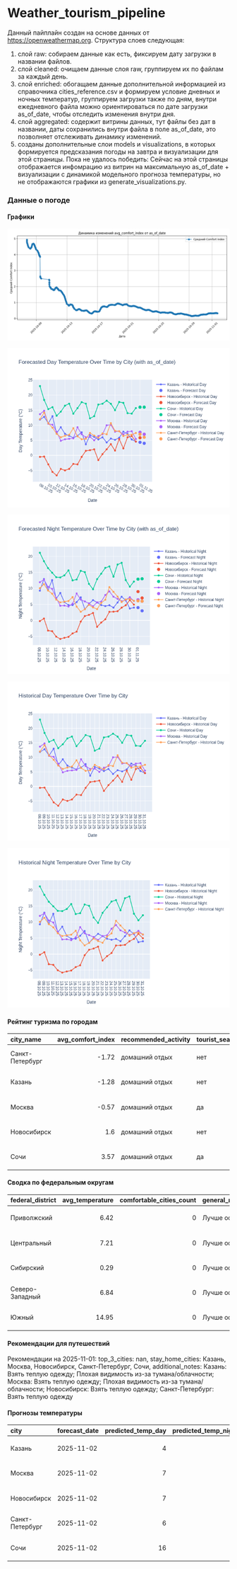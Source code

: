 # Weather_tourism_pipeline
Данный пайплайн создан на основе данных от https://openweathermap.org.
Структура слоев следующая:
  1) слой raw: 
  собираем данные как есть, фиксируем дату загрузки в названии файлов.
  2) слой cleaned:
  очищаем данные слоя raw, группируем их по файлам за каждый день.
  3) слой enriched:
  обогащаем данные дополнительной информацией из справочника cities_reference.csv и формируем условие дневных и ночных температур,
  группируем загрузки также по дням, внутри ежедневного файла можно ориентироваться по дате загрузки as_of_date, чтобы отследить изменения внутри дня.
  4) слой aggregated:
   содержит витрины данных, тут файлы без дат в названии, даты сохранились внутри файла в поле as_of_date, это позволняет отслеживать динамику изменений.
  6) созданы дополнительные слои models и visualizations, в которых формируется предсказания погоды на завтра и визуализации для этой страницы.
  Пока не удалось победить: Сейчас на этой страницы отображается инфомрацию из витрин на максимальную as_of_date + визуализации с динамикой модельного прогноза температуры, 
  но не отображаются графики из generate_visualizations.py.
<!-- WEATHER DATA START -->
### Данные о погоде

#### Графики
![Comfort Index Trend](data/visualizations/comfort_index_trend.png)

![Forecasted Day Temperature](data/visualizations/forecasted_day_temperature.png)

![Forecasted Night Temperature](data/visualizations/forecasted_night_temperature.png)

![Historical Day Temperature](data/visualizations/historical_day_temperature.png)

![Historical Night Temperature](data/visualizations/historical_night_temperature.png)

#### Рейтинг туризма по городам
| city_name       |   avg_comfort_index | recommended_activity   | tourist_season_match   | tourism_season   | tour_recommendation       | as_of_date          |
|:----------------|--------------------:|:-----------------------|:-----------------------|:-----------------|:--------------------------|:--------------------|
| Санкт-Петербург |               -1.72 | домашний отдых         | нет                    | Май-Сентябрь     | домашний отдых вне сезона | 2025-11-01 16:25:00 |
| Казань          |               -1.28 | домашний отдых         | нет                    | Май-Сентябрь     | домашний отдых вне сезона | 2025-11-01 16:25:00 |
| Москва          |               -0.57 | домашний отдых         | да                     | Круглогодично    | домашний отдых в сезон    | 2025-11-01 16:25:00 |
| Новосибирск     |                1.6  | домашний отдых         | нет                    | Июнь-Август      | домашний отдых вне сезона | 2025-11-01 16:25:00 |
| Сочи            |                3.57 | домашний отдых         | да                     | Май-Октябрь      | домашний отдых в сезон    | 2025-11-01 16:25:00 |

#### Сводка по федеральным округам
| federal_district   |   avg_temperature |   comfortable_cities_count | general_recommendation   | as_of_date          |
|:-------------------|------------------:|---------------------------:|:-------------------------|:--------------------|
| Приволжский        |              6.42 |                          0 | Лучше остаться дома      | 2025-11-01 16:25:00 |
| Центральный        |              7.21 |                          0 | Лучше остаться дома      | 2025-11-01 16:25:00 |
| Сибирский          |              0.29 |                          0 | Лучше остаться дома      | 2025-11-01 16:25:00 |
| Северо-Западный    |              6.84 |                          0 | Лучше остаться дома      | 2025-11-01 16:25:00 |
| Южный              |             14.95 |                          0 | Лучше остаться дома      | 2025-11-01 16:25:00 |

#### Рекомендации для путешествий
Рекомендации на 2025-11-01: top_3_cities: nan, stay_home_cities: Казань, Москва, Новосибирск, Санкт-Петербург, Сочи, additional_notes: Казань: Взять теплую одежду; Плохая видимость из-за тумана/облачности; Москва: Взять теплую одежду; Плохая видимость из-за тумана/облачности; Новосибирск: Взять теплую одежду; Санкт-Петербург: Взять теплую одежду

#### Прогнозы температуры
| city            | forecast_date   |   predicted_temp_day |   predicted_temp_night | model_type       | as_of_date          |
|:----------------|:----------------|---------------------:|-----------------------:|:-----------------|:--------------------|
| Казань          | 2025-11-02      |                    4 |                      3 | LinearRegression | 2025-11-01 16:26:05 |
| Москва          | 2025-11-02      |                    7 |                      6 | LinearRegression | 2025-11-01 16:26:05 |
| Новосибирск     | 2025-11-02      |                    7 |                      7 | LinearRegression | 2025-11-01 16:26:05 |
| Санкт-Петербург | 2025-11-02      |                    6 |                      6 | LinearRegression | 2025-11-01 16:26:05 |
| Сочи            | 2025-11-02      |                   16 |                     13 | LinearRegression | 2025-11-01 16:26:05 |


<!-- WEATHER DATA END -->
